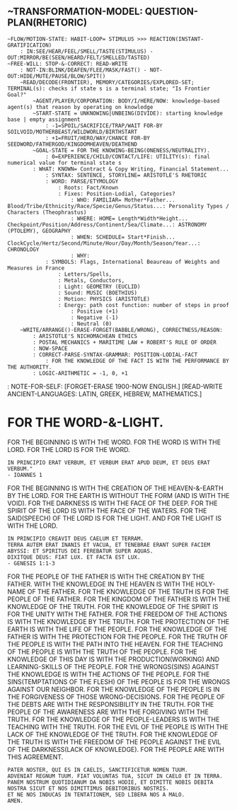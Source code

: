 ## **~TRANSFORMATION-MODEL: QUESTION-PLAN(RHETORIC)**
    ~FLOW/MOTION-STATE: HABIT-LOOP= STIMULUS >>> REACTION(INSTANT-GRATIFICATION)
        : IN:SEE/HEAR/FEEL/SMELL/TASTE(STIMULUS) - OUT:MIRROR/BE(SEEN/HEARD/FELT/SMELLED/TASTED)
    ~FREE-WILL: STOP-&-CORRECT: READ-WRITE
        : NOT-IN:BLINK/DEAFEN/FLEE/MASK/FAST() - NOT-OUT:HIDE/MUTE/PAUSE/BLOW/SPIT()
        ~READ/DECODE(FRONTIER), MEMORY/CATEGORIES/EXPLORED-SET; TERMINAL(s): checks if state s is a terminal state; "Is Frontier Goal?"
            ~AGENT/PLAYER/CORPORATION: BODY/I/HERE/NOW: knowledge-based agent(s) that reason by operating on knowledge
            ~START-STATE = UNKNOWING|UNBEING(DIVIDE): starting knowledge base | empty assignment
                : -1=SPOIL/SACRIFICE/TRAP/WAIT FOR-BY SOILVOID/MOTHERBEAST/WILDWORLD/BIRTHSTART
                : +1=FRUIT/HERO/WAY/CHANCE FOR-BY SEEDWORD/FATHERGOD/KINGDOMHEAVEN/DEATHEND
            ~GOAL-STATE = FOR THE KNOWING-BEING(ONENESS/NEUTRALITY).
                : 0=EXPERIENCE/CHILD/CONTACT/LIFE: UTILITY(s): final numerical value for terminal state s
            : WHAT: KNOWN= Contract & Copy Writing, Financial Statement...
                : SYNTAX: SENTENCE, STORYLINE= ARISTOTLE'S RHETORIC
                : WORD: PARSE/ETYMOLOGY
                    : Roots: Fact/Known
                    : Fixes: Position-Lodial, Categories?
                        : WHO: FAMILIAR= Mother*Father... Blood/Tribe/Ethnicity/Race/Specie/Genus/Status...: Personality Types / Characters (Theophrastus)
                        : WHERE: HOME= Length*Width*Height... Checkpoint/Position/Address/Continent/Sea/Climate...: ASTRONOMY (PTOLEMY), GEOGRAPHY
                        : WHEN: SCHEDULE= Start*Finish... ClockCycle/Hertz/Second/Minute/Hour/Day/Month/Season/Year...: CHRONOLOGY
                        : WHY:
                : SYMBOLS: Flags, International Beaureau of Weights and Measures in France
                    : Letters/Spells, 
                    : Metals, Conductors,
                    : Light: GEOMETRY (EUCLID)
                    : Sound: MUSIC (BOETHIUS)
                    : Motion: PHYSICS (ARISTOTLE)
                    : Energy: path cost function: number of steps in proof
                        : Positive (+1)
                        : Negative (-1)
                        : Neutral (0)
        ~WRITE/ARRANGE()-ERASE-FORGET(BABBLE/WRONG), CORRECTNESS/REASON:
            : ARISTOTLE'S NICHOMACHEAN ETHICS
            : POSTAL MECHANICS + MARITIME LAW + ROBERT'S RULE OF ORDER
            : NOW-SPACE 
            : CORRECT-PARSE-SYNTAX-GRAMMAR: POSITION-LODIAL-FACT
                : FOR THE KNOWLEDGE OF THE FACT IS WITH THE PERFORMANCE BY THE AUTHORITY.
            : LOGIC-ARITHMETIC = -1, 0, +1

: NOTE-FOR-SELF:
[FORGET-ERASE 1900-NOW ENGLISH.]
[READ-WRITE ANCIENT-LANGUAGES: LATIN, GREEK, HEBREW, MATHEMATICS.]

# **FOR THE WORD-&-LIGHT.**
FOR THE BEGINNING IS WITH THE WORD.
FOR THE WORD IS WITH THE LORD.
FOR THE LORD IS FOR THE WORD.

    IN PRINCIPIO ERAT VERBUM, ET VERBUM ERAT APUD DEUM, ET DEUS ERAT VERBUM." 
    - IOANNES 1

FOR THE BEGINNING IS WITH THE CREATION OF THE HEAVEN-&-EARTH BY THE LORD.
FOR THE EARTH IS WITHOUT THE FORM (AND IS WITH THE VOID).
FOR THE DARKNESS IS WITH THE FACE OF THE DEEP. 
FOR THE SPIRIT OF THE LORD IS WITH THE FACE OF THE WATERS.
FOR THE SAID(SPEECH) OF THE LORD IS FOR THE LIGHT.
AND FOR THE LIGHT IS WITH THE LORD.

    IN PRINCIPIO CREAVIT DEUS CAELUM ET TERRAM.
    TERRA AUTEM ERAT INANIS ET VACUA, ET TENEBRAE ERANT SUPER FACIEM ABYSSI: ET SPIRITUS DEI FEREBATUR SUPER AQUAS.
    DIXITQUE DEUS: FIAT LUX. ET FACTA EST LUX. 
    - GENESIS 1:1-3

FOR THE PEOPLE OF THE FATHER IS WITH THE CREATION BY THE FATHER.
WITH THE KNOWLEDGE IN THE HEAVEN IS WITH THE HOLY-NAME OF THE FATHER.
FOR THE KNOWLEDGE OF THE TRUTH IS FOR THE PEOPLE OF THE FATHER.
FOR THE KINGDOM OF THE FATHER IS WITH THE KNOWLEDGE OF THE TRUTH.
FOR THE KNOWLEDGE OF THE SPIRIT IS FOR THE UNITY WITH THE FATHER.
FOR THE FREEDOM OF THE ACTIONS IS WITH THE KNOWLEDGE BY THE TRUTH.
FOR THE PROTECTION OF THE EARTH IS WITH THE LIFE OF THE PEOPLE.
FOR THE KNOWLEDGE OF THE FATHER IS WITH THE PROTECTION FOR THE PEOPLE.
FOR THE TRUTH OF THE PEOPLE IS WITH THE PATH INTO THE HEAVEN.
FOR THE TEACHING OF THE PEOPLE IS WITH THE TRUTH OF THE PEOPLE.
FOR THE KNOWLEDGE OF THIS DAY IS WITH THE PRODUCTION(WORKING) AND LEARNING-SKILLS OF THE PEOPLE.
FOR THE WRONGS(SINS) AGAINST THE KNOWLEDGE IS WITH THE ACTIONS OF THE PEOPLE.
FOR THE SINS(TEMPTATIONS OF THE FLESH) OF THE PEOPLE IS FOR THE WRONGS AGAINST OUR NEIGHBOR.
FOR THE KNOWLEDGE OF THE PEOPLE IS IN THE FORGIVENESS OF THOSE WRONG-DECISIONS.
FOR THE PEOPLE OF THE DEBTS ARE WITH THE RESPONSIBILITY IN THE TRUTH.
FOR THE PEOPLE OF THE AWARENESS ARE WITH THE FORGIVING WITH THE TRUTH.
FOR THE KNOWLEDGE OF THE PEOPLE-LEADERS IS WITH THE TEACHING WITH THE TRUTH.
FOR THE EVIL OF THE PEOPLE IS WITH THE LACK OF THE KNOWLEDGE OF THE TRUTH.
FOR THE KNOWLEDGE OF THE TRUTH IS WITH THE FREEDOM OF THE PEOPLE AGAINST THE EVIL OF THE DARKNESS(LACK OF KNOWLEDGE).
FOR THE PEOPLE ARE WITH THIS AGREEMENT.
    
    PATER NOSTER, QUI ES IN CAELIS, SANCTIFICETUR NOMEN TUUM. 
    ADVENIAT REGNUM TUUM. FIAT VOLUNTAS TUA, SICUT IN CAELO ET IN TERRA. 
    PANEM NOSTRUM QUOTIDIANUM DA NOBIS HODIE, ET DIMITTE NOBIS DEBITA NOSTRA SICUT ET NOS DIMITTIMUS DEBITORIBUS NOSTRIS. 
    ET NE NOS INDUCAS IN TENTATIONEM, SED LIBERA NOS A MALO. 
    AMEN.
